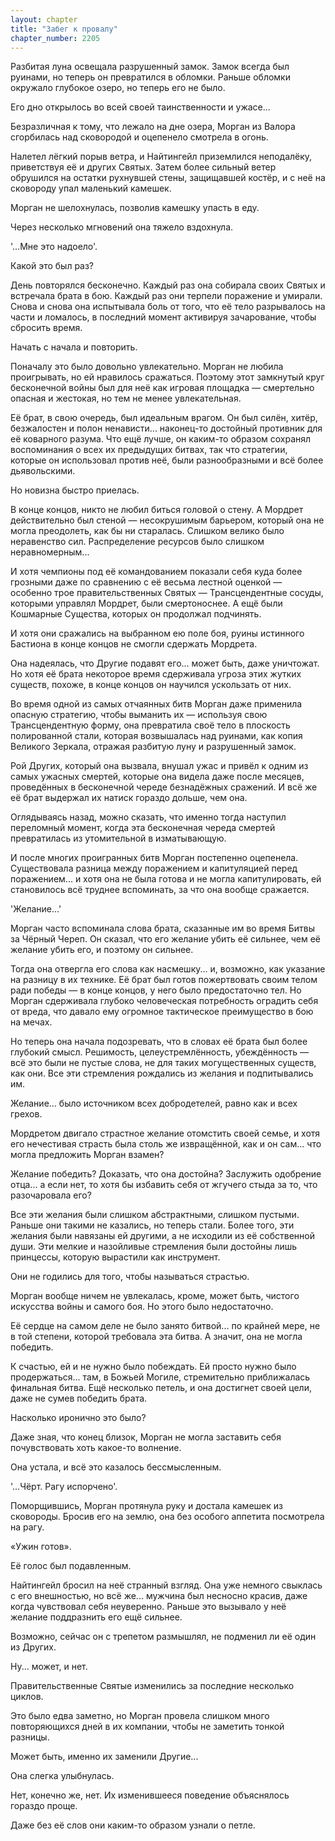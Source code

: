 ```yaml
---
layout: chapter
title: "Забег к провалу"
chapter_number: 2205
---
```




Разбитая луна освещала разрушенный замок. Замок всегда был руинами, но теперь он превратился в обломки. Раньше обломки окружало глубокое озеро, но теперь его не было.

Его дно открылось во всей своей таинственности и ужасе...

Безразличная к тому, что лежало на дне озера, Морган из Валора сгорбилась над сковородой и оцепенело смотрела в огонь.

Налетел лёгкий порыв ветра, и Найтингейл приземлился неподалёку, приветствуя её и других Святых. Затем более сильный ветер обрушился на остатки рухнувшей стены, защищавшей костёр, и с неё на сковороду упал маленький камешек.

Морган не шелохнулась, позволив камешку упасть в еду.

Через несколько мгновений она тяжело вздохнула.

'...Мне это надоело'.

Какой это был раз?

День повторялся бесконечно. Каждый раз она собирала своих Святых и встречала брата в бою. Каждый раз они терпели поражение и умирали. Снова и снова она испытывала боль от того, что её тело разрывалось на части и ломалось, в последний момент активируя зачарование, чтобы сбросить время.

Начать с начала и повторить.

Поначалу это было довольно увлекательно. Морган не любила проигрывать, но ей нравилось сражаться. Поэтому этот замкнутый круг бесконечной войны был для неё как игровая площадка — смертельно опасная и жестокая, но тем не менее увлекательная.

Её брат, в свою очередь, был идеальным врагом. Он был силён, хитёр, безжалостен и полон ненависти... наконец-то достойный противник для её коварного разума. Что ещё лучше, он каким-то образом сохранял воспоминания о всех их предыдущих битвах, так что стратегии, которые он использовал против неё, были разнообразными и всё более дьявольскими.

Но новизна быстро приелась.

В конце концов, никто не любил биться головой о стену. А Мордрет действительно был стеной — несокрушимым барьером, который она не могла преодолеть, как бы ни старалась. Слишком велико было неравенство сил. Распределение ресурсов было слишком неравномерным...

И хотя чемпионы под её командованием показали себя куда более грозными даже по сравнению с её весьма лестной оценкой — особенно трое правительственных Святых — Трансцендентные сосуды, которыми управлял Мордрет, были смертоноснее. А ещё были Кошмарные Существа, которых он продолжал подчинять.

И хотя они сражались на выбранном ею поле боя, руины истинного Бастиона в конце концов не смогли сдержать Мордрета.

Она надеялась, что Другие подавят его... может быть, даже уничтожат. Но хотя её брата некоторое время сдерживала угроза этих жутких существ, похоже, в конце концов он научился ускользать от них.

Во время одной из самых отчаянных битв Морган даже применила опасную стратегию, чтобы выманить их — используя свою Трансцендентную форму, она превратила своё тело в плоскость полированной стали, которая возвышалась над руинами, как копия Великого Зеркала, отражая разбитую луну и разрушенный замок.

Рой Других, который она вызвала, внушал ужас и привёл к одним из самых ужасных смертей, которые она видела даже после месяцев, проведённых в бесконечной череде безнадёжных сражений. И всё же её брат выдержал их натиск гораздо дольше, чем она.

Оглядываясь назад, можно сказать, что именно тогда наступил переломный момент, когда эта бесконечная череда смертей превратилась из утомительной в изматывающую.

И после многих проигранных битв Морган постепенно оцепенела. Существовала разница между поражением и капитуляцией перед поражением... и хотя она не была готова и не могла капитулировать, ей становилось всё труднее вспоминать, за что она вообще сражается.

'Желание...'

Морган часто вспоминала слова брата, сказанные им во время Битвы за Чёрный Череп. Он сказал, что его желание убить её сильнее, чем её желание убить его, и поэтому он сильнее.

Тогда она отвергла его слова как насмешку... и, возможно, как указание на разницу в их технике. Её брат был готов пожертвовать своим телом ради победы — в конце концов, у него было предостаточно тел. Но Морган сдерживала глубоко человеческая потребность оградить себя от вреда, что давало ему огромное тактическое преимущество в бою на мечах.

Но теперь она начала подозревать, что в словах её брата был более глубокий смысл. Решимость, целеустремлённость, убеждённость — всё это были не пустые слова, не для таких могущественных существ, как они. Все эти стремления рождались из желания и подпитывались им.

Желание... было источником всех добродетелей, равно как и всех грехов.

Мордретом двигало страстное желание отомстить своей семье, и хотя его нечестивая страсть была столь же извращённой, как и он сам... что могла предложить Морган взамен?

Желание победить? Доказать, что она достойна? Заслужить одобрение отца... а если нет, то хотя бы избавить себя от жгучего стыда за то, что разочаровала его?

Все эти желания были слишком абстрактными, слишком пустыми. Раньше они такими не казались, но теперь стали. Более того, эти желания были навязаны ей другими, а не исходили из её собственной души. Эти мелкие и назойливые стремления были достойны лишь принцессы, которую вырастили как инструмент.

Они не годились для того, чтобы называться страстью.

Морган вообще ничем не увлекалась, кроме, может быть, чистого искусства войны и самого боя. Но этого было недостаточно.

Её сердце на самом деле не было занято битвой... по крайней мере, не в той степени, которой требовала эта битва. А значит, она не могла победить.

К счастью, ей и не нужно было побеждать. Ей просто нужно было продержаться... там, в Божьей Могиле, стремительно приближалась финальная битва. Ещё несколько петель, и она достигнет своей цели, даже не сумев победить брата.

Насколько иронично это было?

Даже зная, что конец близок, Морган не могла заставить себя почувствовать хоть какое-то волнение.

Она устала, и всё это казалось бессмысленным.

'...Чёрт. Рагу испорчено'.

Поморщившись, Морган протянула руку и достала камешек из сковороды. Бросив его на землю, она без особого аппетита посмотрела на рагу.

«Ужин готов».

Её голос был подавленным.

Найтингейл бросил на неё странный взгляд. Она уже немного свыклась с его внешностью, но всё же... мужчина был несносно красив, даже когда чувствовал себя неуверенно. Раньше это вызывало у неё желание поддразнить его ещё сильнее.

Возможно, сейчас он с трепетом размышлял, не подменил ли её один из Других.

Ну... может, и нет.

Правительственные Святые изменились за последние несколько циклов.

Это было едва заметно, но Морган провела слишком много повторяющихся дней в их компании, чтобы не заметить тонкой разницы.

Может быть, именно их заменили Другие...

Она слегка улыбнулась.

Нет, конечно же, нет. Их изменившееся поведение объяснялось гораздо проще.

Даже без её слов они каким-то образом узнали о петле.

